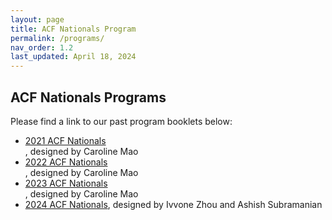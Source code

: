 ```yaml
---
layout: page
title: ACF Nationals Program
permalink: /programs/
nav_order: 1.2
last_updated: April 18, 2024
---
```


## ACF Nationals Programs

Please find a link to our past program booklets below:

<ul>
<li><a href="https://drive.google.com/file/d/1V_YhzAEVA_lpwJpCNEPFyKdRq3EWbrDT/view?usp=sharing">2021 ACF Nationals</a></li>, designed by Caroline Mao
<li><a href="https://drive.google.com/file/d/1VJgnM1VWt27MmTCSx34_5SZYrRMds_hO/view?usp=sharing">2022 ACF Nationals</a></li>, designed by Caroline Mao
<li><a href="https://drive.google.com/file/d/1fV9K6vTazrlP4BESBacLQ6zpXXNIK0Ev/view?usp=sharing">2023 ACF Nationals</a></li>, designed by Caroline Mao
<li><a href="https://drive.google.com/file/d/1W58co87Utv3VZ9nYGncyxXRONwEeqL0N/view?usp=sharing">2024 ACF Nationals</a>, designed by Ivvone Zhou and Ashish Subramanian</a></li>
<ul>
